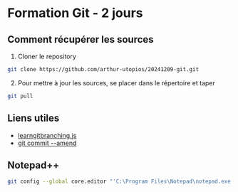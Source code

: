 # Formation Git - 2 jours

## Comment récupérer les sources

1. Cloner le repository

```bash
git clone https://github.com/arthur-utopios/20241209-git.git
```

2. Pour mettre à jour les sources, se placer dans le répertoire et taper

```bash
git pull
```

## Liens utiles

- [learngitbranching.js](https://learngitbranching.js.org/?locale=fr_FR)
- [git commit --amend](https://www.atlassian.com/git/tutorials/rewriting-history)

## Notepad++

```sh
git config --global core.editor "'C:\Program Files\Notepad\notepad.exe' -multiInst -notabbar -nosession -noPlugin"
```
